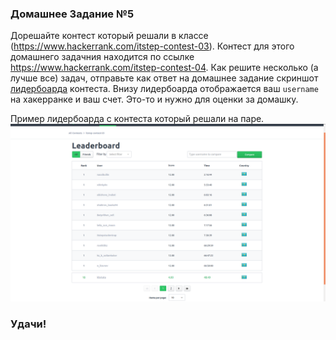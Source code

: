 ### Домашнее Задание №5

Дорешайте контест который решали в классе (https://www.hackerrank.com/itstep-contest-03).
Контест для этого домашнего задачния находится по ссылке https://www.hackerrank.com/itstep-contest-04.
Как решите несколько (а лучше все) задач, отправьте как ответ на домашнее задание скриншот [лидербоарда](https://www.hackerrank.com/itstep-contest-04/leaderboard) контеста. Внизу лидербоарда отображается ваш `username` на хакерранке и ваш счет. Это-то и нужно для оценки за домашку.

Пример лидербоарда с контеста который решали на паре.
![contest03 leaderboard](leaderboard.png)

### Удачи!
